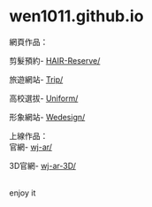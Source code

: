 # wen1011.github.io
網頁作品：<br>
 
剪髮預約-
<a href="https://wen1011.github.io/bootstrap/index">HAIR-Reserve/</a>

旅遊網站-
<a href="https://wen1011.github.io/trip/">Trip/</a>


高校選拔-
<a href="https://wen1011.github.io/uniform">Uniform/</a>


形象網站-
<a href="https://wen1011.github.io/Wedesign_en/">Wedesign/</a>

上線作品：<br>
官網- 
<a href="https://www.wj-ar.com/">wj-ar/</a>



3D官網-
<a href="https://wejump3d.wj-ar.com/room4-demo">wj-ar-3D/</a>



<br>
enjoy it
